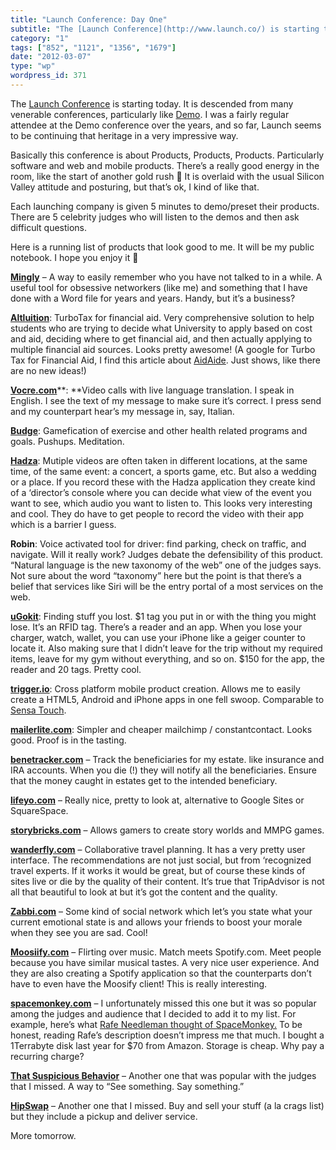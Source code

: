 ```yaml
---
title: "Launch Conference: Day One"
subtitle: "The [Launch Conference](http://www.launch.co/) is starting today. It is descended from many venerabl..."
category: "1"
tags: ["852", "1121", "1356", "1679"]
date: "2012-03-07"
type: "wp"
wordpress_id: 371
---
```

The [Launch Conference](http://www.launch.co/) is starting today. It is descended from many venerable conferences, particularly like [Demo](http://www.demo.com/ehome/index.php?eventid=29414&). I was a fairly regular attendee at the Demo conference over the years, and so far, Launch seems to be continuing that heritage in a very impressive way.

Basically this conference is about Products, Products, Products. Particularly software and web and mobile products. There’s a really good energy in the room, like the start of another gold rush 🙂 It is overlaid with the usual Silicon Valley attitude and posturing, but that’s ok, I kind of like that.

Each launching company is given 5 minutes to demo/preset their products. There are 5 celebrity judges who will listen to the demos and then ask difficult questions.

Here is a running list of products that look good to me. It will be my public notebook. I hope you enjoy it 🙂

[**Mingly**](http://ming.ly/) – A way to easily remember who you have not talked to in a while. A useful tool for obsessive networkers (like me) and something that I have done with a Word file for years and years. Handy, but it’s a business?

**[Altluition](https://www.alltuition.com/)**: TurboTax for financial aid. Very comprehensive solution to help students who are trying to decide what University to apply based on cost and aid, deciding where to get financial aid, and then actually applying to multiple financial aid sources. Looks pretty awesome! (A google for Turbo Tax for Financial Aid, I find this article about [AidAide](http://bostinno.com/2011/04/15/harvard-sophomore-founds-aid-aide-to-help-students-find-financial-aid/screen-shot-2011-04-12-at-12-25-53-pm/). Just shows, like there are no new ideas!)

[**Vocre.com**](http://vocre.com/)**: **Video calls with live language translation. I speak in English. I see the text of my message to make sure it’s correct. I press send and my counterpart hear’s my message in, say, Italian.

[**Budge**](http://bud.ge/): Gamefication of exercise and other health related programs and goals. Pushups. Meditation.

[**Hadza**](https://hadza.com/): Mutiple videos are often taken in different locations, at the same time, of the same event: a concert, a sports game, etc. But also a wedding or a place. If you record these with the Hadza application they create kind of a ‘director’s console where you can decide what view of the event you want to see, which audio you want to listen to. This looks very interesting and cool. They do have to get people to record the video with their app which is a barrier I guess.

**Robin**: Voice activated tool for driver: find parking, check on traffic, and navigate. Will it really work? Judges debate the defensibility of this product. “Natural language is the new taxonomy of the web” one of the judges says. Not sure about the word “taxonomy” here but the point is that there’s a belief that services like Siri will be the entry portal of a most services on the web.

[**uGokit**](http://ugrokit.com/): Finding stuff you lost. $1 tag you put in or with the thing you might lose. It’s an RFID tag. There’s a reader and an app. When you lose your charger, watch, wallet, you can use your iPhone like a geiger counter to locate it. Also making sure that I didn’t leave for the trip without my required items, leave for my gym without everything, and so on. $150 for the app, the reader and 20 tags. Pretty cool.

[**trigger.io**](https://trigger.io/): Cross platform mobile product creation. Allows me to easily create a HTML5, Android and iPhone apps in one fell swoop. Comparable to [Sensa Touch](http://www.sencha.com/products/touch).

[**mailerlite.com**](http://www.mailerlite.com/hello): Simpler and cheaper mailchimp / constantcontact. Looks good. Proof is in the tasting.

[**benetracker.com**](http://benetracker.com/) – Track the beneficiaries for my estate. like insurance and IRA accounts. When you die (!) they will notify all the beneficiaries. Ensure that the money caught in estates get to the intended beneficiary.

**[lifeyo.com](http://www.lifeyo.com/)** – Really nice, pretty to look at, alternative to Google Sites or SquareSpace.

**[storybricks.com](http://launch.storybricks.com/)** – Allows gamers to create story worlds and MMPG games.

**[wanderfly.com](http://www.wanderfly.com/#!start)** – Collaborative travel planning. It has a very pretty user interface. The recommendations are not just social, but from ‘recognized travel experts. If it works it would be great, but of course these kinds of sites live or die by the quality of their content. It’s true that TripAdvisor is not all that beautiful to look at but it’s got the content and the quality.

[**Zabbi.com**](http://zabbi.com/) – Some kind of social network which let’s you state what your current emotional state is and allows your friends to boost your morale when they see you are sad. Cool!

[**Moosiify.com**](http://preview.moosify.com/) – Flirting over music. Match meets Spotify.com. Meet people because you have similar musical tastes. A very nice user experience. And they are also creating a Spotify application so that the counterparts don’t have to even have the Moosify client! This is really interesting.

**[spacemonkey.com](http://www.spacemonkey.com/#/signup)** – I unfortunately missed this one but it was so popular among the judges and audience that I decided to add it to my list. For example, here’s what [Rafe Needleman thought of SpaceMonkey.](http://news.cnet.com/8301-19882_3-57391989-250/dropbox-rival-space-monkey-puts-cloud-in-your-house/) To be honest, reading Rafe’s description doesn’t impress me that much. I bought a 1Terrabyte disk last year for $70 from Amazon. Storage is cheap. Why pay a recurring charge?

**[That Suspicious Behavior](http://thatssuspiciousbehavior.com/)** – Another one that was popular with the judges that I missed. A way to “See something. Say something.”

[**HipSwap**](http://www.hipswap.com/) – Another one that I missed. Buy and sell your stuff (a la crags list) but they include a pickup and deliver service.

More tomorrow.